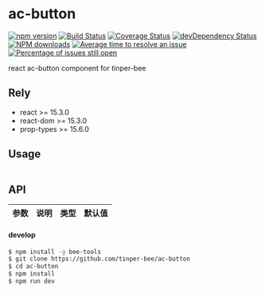 # ac-button

[![npm version](https://img.shields.io/npm/v/ac-button.svg)](https://www.npmjs.com/package/ac-button)
[![Build Status](https://img.shields.io/travis/tinper-bee/ac-button/master.svg)](https://travis-ci.org/tinper-bee/ac-button)
[![Coverage Status](https://coveralls.io/repos/github/tinper-bee/ac-button/badge.svg?branch=master)](https://coveralls.io/github/tinper-bee/ac-button?branch=master)
[![devDependency Status](https://img.shields.io/david/dev/tinper-bee/ac-button.svg)](https://david-dm.org/tinper-bee/ac-button#info=devDependencies)
[![NPM downloads](http://img.shields.io/npm/dm/ac-button.svg?style=flat)](https://npmjs.org/package/ac-button)
[![Average time to resolve an issue](http://isitmaintained.com/badge/resolution/tinper-bee/ac-button.svg)](http://isitmaintained.com/project/tinper-bee/ac-button "Average time to resolve an issue")
[![Percentage of issues still open](http://isitmaintained.com/badge/open/tinper-bee/ac-button.svg)](http://isitmaintained.com/project/tinper-bee/ac-button "Percentage of issues still open")



react ac-button component for tinper-bee

## Rely

- react >= 15.3.0
- react-dom >= 15.3.0
- prop-types >= 15.6.0

## Usage

```js


```



## API

|参数|说明|类型|默认值|
|:--|:---:|:--:|---:|

#### develop

```sh
$ npm install -g bee-tools
$ git clone https://github.com/tinper-bee/ac-button
$ cd ac-button
$ npm install
$ npm run dev
```
